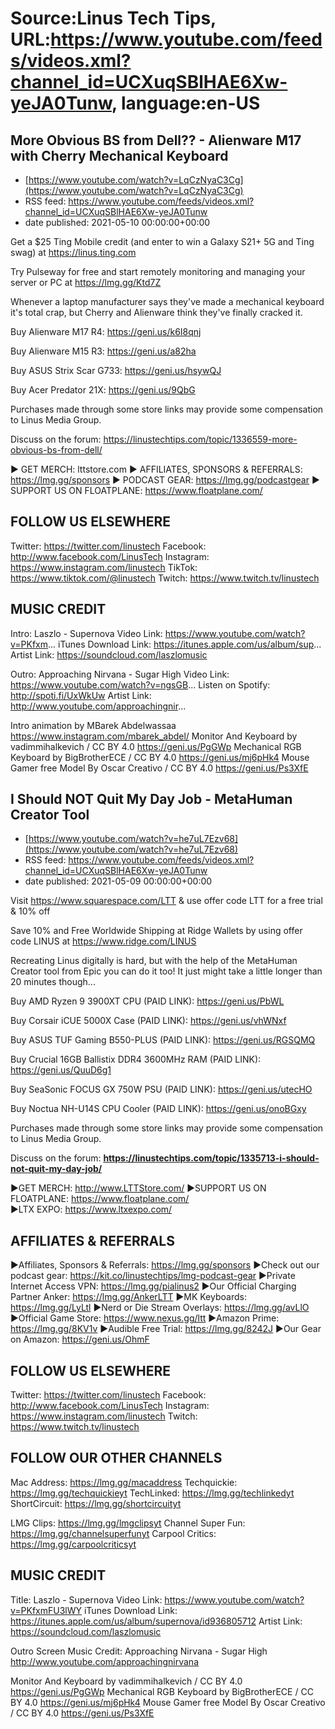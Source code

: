 # Source:Linus Tech Tips, URL:https://www.youtube.com/feeds/videos.xml?channel_id=UCXuqSBlHAE6Xw-yeJA0Tunw, language:en-US

## More Obvious BS from Dell?? - Alienware M17 with Cherry Mechanical Keyboard
 - [https://www.youtube.com/watch?v=LqCzNyaC3Cg](https://www.youtube.com/watch?v=LqCzNyaC3Cg)
 - RSS feed: https://www.youtube.com/feeds/videos.xml?channel_id=UCXuqSBlHAE6Xw-yeJA0Tunw
 - date published: 2021-05-10 00:00:00+00:00

Get a $25 Ting Mobile credit (and enter to win a Galaxy S21+ 5G and Ting swag) at https://linus.ting.com

Try Pulseway for free and start remotely monitoring and managing your server or PC at https://lmg.gg/Ktd7Z

Whenever a laptop manufacturer says they've made a mechanical keyboard it's total crap, but Cherry and Alienware think they've finally cracked it.

Buy Alienware M17 R4: https://geni.us/k6I8qnj

Buy Alienware M15 R3: https://geni.us/a82ha

Buy ASUS Strix Scar G733: https://geni.us/hsywQJ

Buy Acer Predator 21X: https://geni.us/9QbG

Purchases made through some store links may provide some compensation to Linus Media Group.

Discuss on the forum: https://linustechtips.com/topic/1336559-more-obvious-bs-from-dell/

► GET MERCH: lttstore.com
► AFFILIATES, SPONSORS & REFERRALS: https://lmg.gg/sponsors
► PODCAST GEAR: https://lmg.gg/podcastgear
► SUPPORT US ON FLOATPLANE: https://www.floatplane.com/

FOLLOW US ELSEWHERE
---------------------------------------------------  
Twitter: https://twitter.com/linustech
Facebook: http://www.facebook.com/LinusTech
Instagram: https://www.instagram.com/linustech
TikTok: https://www.tiktok.com/@linustech
Twitch: https://www.twitch.tv/linustech

MUSIC CREDIT
---------------------------------------------------
Intro: Laszlo - Supernova
Video Link: https://www.youtube.com/watch?v=PKfxm...
iTunes Download Link: https://itunes.apple.com/us/album/sup...
Artist Link: https://soundcloud.com/laszlomusic

Outro: Approaching Nirvana - Sugar High
Video Link: https://www.youtube.com/watch?v=ngsGB...
Listen on Spotify: http://spoti.fi/UxWkUw
Artist Link: http://www.youtube.com/approachingnir...

Intro animation by MBarek Abdelwassaa https://www.instagram.com/mbarek_abdel/
Monitor And Keyboard by vadimmihalkevich / CC BY 4.0  https://geni.us/PgGWp
Mechanical RGB Keyboard by BigBrotherECE / CC BY 4.0 https://geni.us/mj6pHk4
Mouse Gamer free Model By Oscar Creativo / CC BY 4.0 https://geni.us/Ps3XfE

## I Should NOT Quit My Day Job - MetaHuman Creator Tool
 - [https://www.youtube.com/watch?v=he7uL7Ezv68](https://www.youtube.com/watch?v=he7uL7Ezv68)
 - RSS feed: https://www.youtube.com/feeds/videos.xml?channel_id=UCXuqSBlHAE6Xw-yeJA0Tunw
 - date published: 2021-05-09 00:00:00+00:00

Visit https://www.squarespace.com/LTT & use offer code LTT for a free trial & 10% off

Save 10% and Free Worldwide Shipping at Ridge Wallets by using offer code LINUS at https://www.ridge.com/LINUS

Recreating Linus digitally is hard, but with the help of the MetaHuman Creator tool from Epic you can do it too! It just might take a little longer than 20 minutes though...

Buy AMD Ryzen 9 3900XT CPU (PAID LINK): https://geni.us/PbWL

Buy Corsair iCUE 5000X Case (PAID LINK): https://geni.us/vhWNxf

Buy ASUS TUF Gaming B550-PLUS (PAID LINK): https://geni.us/RGSQMQ

Buy Crucial 16GB Ballistix DDR4 3600MHz RAM (PAID LINK): https://geni.us/QuuD6g1

Buy SeaSonic FOCUS GX 750W PSU (PAID LINK): https://geni.us/utecHO

Buy Noctua NH-U14S CPU Cooler (PAID LINK): https://geni.us/onoBGxy

Purchases made through some store links may provide some compensation to Linus Media Group.

Discuss on the forum: **https://linustechtips.com/topic/1335713-i-should-not-quit-my-day-job/**


►GET MERCH: http://www.LTTStore.com/
►SUPPORT US ON FLOATPLANE: https://www.floatplane.com/  
►LTX EXPO: https://www.ltxexpo.com/   

AFFILIATES & REFERRALS
---------------------------------------------------
►Affiliates, Sponsors & Referrals: https://lmg.gg/sponsors
►Check out our podcast gear: https://kit.co/linustechtips/lmg-podcast-gear
►Private Internet Access VPN: https://lmg.gg/pialinus2
►Our Official Charging Partner Anker: https://lmg.gg/AnkerLTT
►MK Keyboards: https://lmg.gg/LyLtl
►Nerd or Die Stream Overlays: https://lmg.gg/avLlO
►Official Game Store: https://www.nexus.gg/ltt
►Amazon Prime: https://lmg.gg/8KV1v
►Audible Free Trial: https://lmg.gg/8242J
►Our Gear on Amazon: https://geni.us/OhmF

FOLLOW US ELSEWHERE
---------------------------------------------------  
Twitter: https://twitter.com/linustech
Facebook: http://www.facebook.com/LinusTech
Instagram: https://www.instagram.com/linustech
Twitch: https://www.twitch.tv/linustech

FOLLOW OUR OTHER CHANNELS
---------------------------------------------------  
Mac Address: https://lmg.gg/macaddress
Techquickie: https://lmg.gg/techquickieyt
TechLinked: https://lmg.gg/techlinkedyt
ShortCircuit: https://lmg.gg/shortcircuityt

LMG Clips: https://lmg.gg/lmgclipsyt
Channel Super Fun: https://lmg.gg/channelsuperfunyt
Carpool Critics: https://lmg.gg/carpoolcriticsyt

MUSIC CREDIT
---------------------------------------------------  
Title: Laszlo - Supernova
Video Link: https://www.youtube.com/watch?v=PKfxmFU3lWY
iTunes Download Link: https://itunes.apple.com/us/album/supernova/id936805712
Artist Link: https://soundcloud.com/laszlomusic

Outro Screen Music Credit: Approaching Nirvana - Sugar High http://www.youtube.com/approachingnirvana

Monitor And Keyboard by vadimmihalkevich / CC BY 4.0  https://geni.us/PgGWp
Mechanical RGB Keyboard by BigBrotherECE / CC BY 4.0 https://geni.us/mj6pHk4
Mouse Gamer free Model By Oscar Creativo / CC BY 4.0 https://geni.us/Ps3XfE


